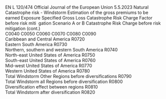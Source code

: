 EN  L 120/474 Official Journal of the European Union 5.5.2023
 Natural Catastrophe risk - Windstorm  Estimation of the 
gross premiums to 
be earned  Exposure  Specified Gross 
Loss  Catastrophe Risk 
Charge Factor 
before risk miti ­
gation  Scenario A 
or B  Catastrophe Risk 
Charge before risk 
mitigation  (cont.)  
C0040  C0050  C0060  C0070  C0080  C0090  
Caribbean and Central America  R0720  
Eastern South America  R0730  
Northern, southern and western South 
America  R0740  
North-east United States of America  R0750  
South-east United States of America  R0760  
Mid-west United States of America  R0770  
Western United States of America  R0780  
Total Windstorm Other Regions before 
diversifications  R0790  
Total Windstorm all Regions before 
diversification  R0800  
Diversification effect between regions  R0810  
Total Windstorm after diversification  R0820